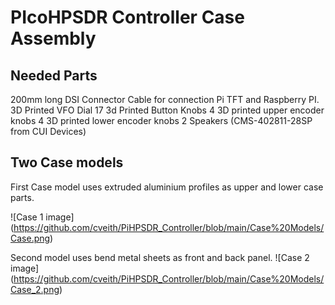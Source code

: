 # PIcoHPSDR Controller Case Assembly

## Needed Parts

200mm long DSI Connector Cable for connection Pi TFT and Raspberry PI.
3D Printed VFO Dial
17 3d Printed Button Knobs
4 3D printed upper encoder knobs
4 3D printed lower encoder knobs
2 Speakers (CMS-402811-28SP from CUI Devices)

## Two Case models

First Case model uses extruded aluminium profiles as upper and lower case parts.

![Case 1 image] (https://github.com/cveith/PiHPSDR_Controller/blob/main/Case%20Models/Case.png)

Second model uses bend metal sheets as front and back panel.
![Case 2 image] (https://github.com/cveith/PiHPSDR_Controller/blob/main/Case%20Models/Case_2.png)
